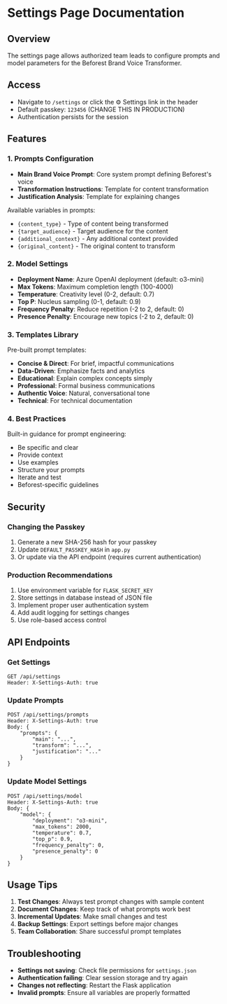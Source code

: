# Settings Page Documentation

## Overview
The settings page allows authorized team leads to configure prompts and model parameters for the Beforest Brand Voice Transformer.

## Access
- Navigate to `/settings` or click the ⚙️ Settings link in the header
- Default passkey: `123456` (CHANGE THIS IN PRODUCTION)
- Authentication persists for the session

## Features

### 1. Prompts Configuration
- **Main Brand Voice Prompt**: Core system prompt defining Beforest's voice
- **Transformation Instructions**: Template for content transformation
- **Justification Analysis**: Template for explaining changes

Available variables in prompts:
- `{content_type}` - Type of content being transformed
- `{target_audience}` - Target audience for the content
- `{additional_context}` - Any additional context provided
- `{original_content}` - The original content to transform

### 2. Model Settings
- **Deployment Name**: Azure OpenAI deployment (default: o3-mini)
- **Max Tokens**: Maximum completion length (100-4000)
- **Temperature**: Creativity level (0-2, default: 0.7)
- **Top P**: Nucleus sampling (0-1, default: 0.9)
- **Frequency Penalty**: Reduce repetition (-2 to 2, default: 0)
- **Presence Penalty**: Encourage new topics (-2 to 2, default: 0)

### 3. Templates Library
Pre-built prompt templates:
- **Concise & Direct**: For brief, impactful communications
- **Data-Driven**: Emphasize facts and analytics
- **Educational**: Explain complex concepts simply
- **Professional**: Formal business communications
- **Authentic Voice**: Natural, conversational tone
- **Technical**: For technical documentation

### 4. Best Practices
Built-in guidance for prompt engineering:
- Be specific and clear
- Provide context
- Use examples
- Structure your prompts
- Iterate and test
- Beforest-specific guidelines

## Security

### Changing the Passkey
1. Generate a new SHA-256 hash for your passkey
2. Update `DEFAULT_PASSKEY_HASH` in `app.py`
3. Or update via the API endpoint (requires current authentication)

### Production Recommendations
1. Use environment variable for `FLASK_SECRET_KEY`
2. Store settings in database instead of JSON file
3. Implement proper user authentication system
4. Add audit logging for settings changes
5. Use role-based access control

## API Endpoints

### Get Settings
```
GET /api/settings
Header: X-Settings-Auth: true
```

### Update Prompts
```
POST /api/settings/prompts
Header: X-Settings-Auth: true
Body: {
    "prompts": {
        "main": "...",
        "transform": "...",
        "justification": "..."
    }
}
```

### Update Model Settings
```
POST /api/settings/model
Header: X-Settings-Auth: true
Body: {
    "model": {
        "deployment": "o3-mini",
        "max_tokens": 2000,
        "temperature": 0.7,
        "top_p": 0.9,
        "frequency_penalty": 0,
        "presence_penalty": 0
    }
}
```

## Usage Tips

1. **Test Changes**: Always test prompt changes with sample content
2. **Document Changes**: Keep track of what prompts work best
3. **Incremental Updates**: Make small changes and test
4. **Backup Settings**: Export settings before major changes
5. **Team Collaboration**: Share successful prompt templates

## Troubleshooting

- **Settings not saving**: Check file permissions for `settings.json`
- **Authentication failing**: Clear session storage and try again
- **Changes not reflecting**: Restart the Flask application
- **Invalid prompts**: Ensure all variables are properly formatted